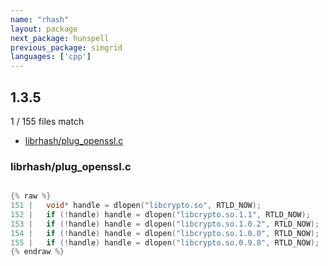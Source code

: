 ```yaml
---
name: "rhash"
layout: package
next_package: hunspell
previous_package: simgrid
languages: ['cpp']
---
```

## 1.3.5
1 / 155 files match

 - [librhash/plug_openssl.c](#librhashplug_opensslc)

### librhash/plug_openssl.c

```cpp

{% raw %}
151 | 	void* handle = dlopen("libcrypto.so", RTLD_NOW);
152 | 	if (!handle) handle = dlopen("libcrypto.so.1.1", RTLD_NOW);
153 | 	if (!handle) handle = dlopen("libcrypto.so.1.0.2", RTLD_NOW);
154 | 	if (!handle) handle = dlopen("libcrypto.so.1.0.0", RTLD_NOW);
155 | 	if (!handle) handle = dlopen("libcrypto.so.0.9.8", RTLD_NOW);
{% endraw %}

```